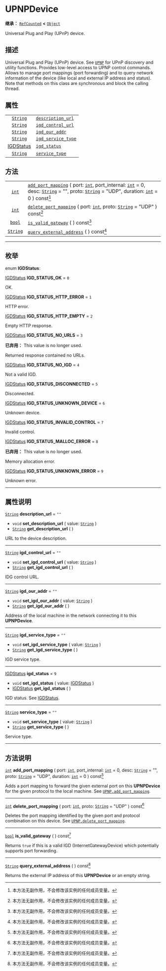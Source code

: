 <!-- ⚠ 请勿编辑本文件 ⚠ -->
<!-- 本文档使用脚本从 WeDot 引擎源码仓库生成。 -->
<!-- 生成脚本：https://github.com/WeDot-Engine/WeDot/tree/master/doc/tools/make_md.py； -->
<!-- 原文件：https://github.com/WeDot-Engine/WeDot/tree/master/modules/upnp/doc_classes/UPNPDevice.xml。 -->

<div id="_class_upnpdevice"></div>

# UPNPDevice

**继承：** [`RefCounted`](class_refcounted.md) **<** [`Object`](class_object.md)

Universal Plug and Play (UPnP) device.

## 描述

Universal Plug and Play (UPnP) device. See [`UPNP`](class_upnp.md) for UPnP discovery and utility functions. Provides low-level access to UPNP control commands. Allows to manage port mappings (port forwarding) and to query network information of the device (like local and external IP address and status). Note that methods on this class are synchronous and block the calling thread.

## 属性

|||
|:-:|:--|
| [`String`](class_string.md)             | [`description_url`](class_upnpdevice.md#class_upnpdevice_property_description_url)   | ``""`` |
| [`String`](class_string.md)             | [`igd_control_url`](class_upnpdevice.md#class_upnpdevice_property_igd_control_url)   | ``""`` |
| [`String`](class_string.md)             | [`igd_our_addr`](class_upnpdevice.md#class_upnpdevice_property_igd_our_addr)         | ``""`` |
| [`String`](class_string.md)             | [`igd_service_type`](class_upnpdevice.md#class_upnpdevice_property_igd_service_type) | ``""`` |
| [IGDStatus](#enum_upnpdevice_igdstatus) | [`igd_status`](class_upnpdevice.md#class_upnpdevice_property_igd_status)             | ``9``  |
| [`String`](class_string.md)             | [`service_type`](class_upnpdevice.md#class_upnpdevice_property_service_type)         | ``""`` |

## 方法

|||
|:-:|:--|
| [`int`](class_int.md)       | [`add_port_mapping`](class_upnpdevice.md#class_upnpdevice_method_add_port_mapping) ( port: [`int`](class_int.md), port_internal: [`int`](class_int.md) = 0, desc: [`String`](class_string.md) = "", proto: [`String`](class_string.md) = "UDP", duration: [`int`](class_int.md) = 0 ) const[^const] |
| [`int`](class_int.md)       | [`delete_port_mapping`](class_upnpdevice.md#class_upnpdevice_method_delete_port_mapping) ( port: [`int`](class_int.md), proto: [`String`](class_string.md) = "UDP" ) const[^const]                                                                                                                  |
| [`bool`](class_bool.md)     | [`is_valid_gateway`](class_upnpdevice.md#class_upnpdevice_method_is_valid_gateway) ( ) const[^const]                                                                                                                                                                                                |
| [`String`](class_string.md) | [`query_external_address`](class_upnpdevice.md#class_upnpdevice_method_query_external_address) ( ) const[^const]                                                                                                                                                                                    |

<!-- rst-class:: classref-section-separator -->

---

## 枚举

<div id="_class_enum_upnpdevice_igdstatus"></div>

enum **IGDStatus**: <div id="enum_upnpdevice_igdstatus"></div>

<div id="_class_upnpdevice_constant_igd_status_ok"></div>

[IGDStatus](#enum_upnpdevice_igdstatus) **IGD_STATUS_OK** = ``0``

OK.

<div id="_class_upnpdevice_constant_igd_status_http_error"></div>

[IGDStatus](#enum_upnpdevice_igdstatus) **IGD_STATUS_HTTP_ERROR** = ``1``

HTTP error.

<div id="_class_upnpdevice_constant_igd_status_http_empty"></div>

[IGDStatus](#enum_upnpdevice_igdstatus) **IGD_STATUS_HTTP_EMPTY** = ``2``

Empty HTTP response.

<div id="_class_upnpdevice_constant_igd_status_no_urls"></div>

[IGDStatus](#enum_upnpdevice_igdstatus) **IGD_STATUS_NO_URLS** = ``3``

**已弃用：** This value is no longer used.

Returned response contained no URLs.

<div id="_class_upnpdevice_constant_igd_status_no_igd"></div>

[IGDStatus](#enum_upnpdevice_igdstatus) **IGD_STATUS_NO_IGD** = ``4``

Not a valid IGD.

<div id="_class_upnpdevice_constant_igd_status_disconnected"></div>

[IGDStatus](#enum_upnpdevice_igdstatus) **IGD_STATUS_DISCONNECTED** = ``5``

Disconnected.

<div id="_class_upnpdevice_constant_igd_status_unknown_device"></div>

[IGDStatus](#enum_upnpdevice_igdstatus) **IGD_STATUS_UNKNOWN_DEVICE** = ``6``

Unknown device.

<div id="_class_upnpdevice_constant_igd_status_invalid_control"></div>

[IGDStatus](#enum_upnpdevice_igdstatus) **IGD_STATUS_INVALID_CONTROL** = ``7``

Invalid control.

<div id="_class_upnpdevice_constant_igd_status_malloc_error"></div>

[IGDStatus](#enum_upnpdevice_igdstatus) **IGD_STATUS_MALLOC_ERROR** = ``8``

**已弃用：** This value is no longer used.

Memory allocation error.

<div id="_class_upnpdevice_constant_igd_status_unknown_error"></div>

[IGDStatus](#enum_upnpdevice_igdstatus) **IGD_STATUS_UNKNOWN_ERROR** = ``9``

Unknown error.

<!-- rst-class:: classref-section-separator -->

---

## 属性说明

<div id="_class_upnpdevice_property_description_url"></div>

[`String`](class_string.md) **description_url** = ``""`` <div id="class_upnpdevice_property_description_url"></div>

- `void` **set_description_url** ( value: [`String`](class_string.md) )
- [`String`](class_string.md) **get_description_url** ( )

URL to the device description.

<!-- rst-class:: classref-item-separator -->

---

<div id="_class_upnpdevice_property_igd_control_url"></div>

[`String`](class_string.md) **igd_control_url** = ``""`` <div id="class_upnpdevice_property_igd_control_url"></div>

- `void` **set_igd_control_url** ( value: [`String`](class_string.md) )
- [`String`](class_string.md) **get_igd_control_url** ( )

IDG control URL.

<!-- rst-class:: classref-item-separator -->

---

<div id="_class_upnpdevice_property_igd_our_addr"></div>

[`String`](class_string.md) **igd_our_addr** = ``""`` <div id="class_upnpdevice_property_igd_our_addr"></div>

- `void` **set_igd_our_addr** ( value: [`String`](class_string.md) )
- [`String`](class_string.md) **get_igd_our_addr** ( )

Address of the local machine in the network connecting it to this **UPNPDevice**.

<!-- rst-class:: classref-item-separator -->

---

<div id="_class_upnpdevice_property_igd_service_type"></div>

[`String`](class_string.md) **igd_service_type** = ``""`` <div id="class_upnpdevice_property_igd_service_type"></div>

- `void` **set_igd_service_type** ( value: [`String`](class_string.md) )
- [`String`](class_string.md) **get_igd_service_type** ( )

IGD service type.

<!-- rst-class:: classref-item-separator -->

---

<div id="_class_upnpdevice_property_igd_status"></div>

[IGDStatus](#enum_upnpdevice_igdstatus) **igd_status** = ``9`` <div id="class_upnpdevice_property_igd_status"></div>

- `void` **set_igd_status** ( value: [IGDStatus](#enum_upnpdevice_igdstatus) )
- [IGDStatus](#enum_upnpdevice_igdstatus) **get_igd_status** ( )

IGD status. See [IGDStatus](#enum_upnpdevice_igdstatus).

<!-- rst-class:: classref-item-separator -->

---

<div id="_class_upnpdevice_property_service_type"></div>

[`String`](class_string.md) **service_type** = ``""`` <div id="class_upnpdevice_property_service_type"></div>

- `void` **set_service_type** ( value: [`String`](class_string.md) )
- [`String`](class_string.md) **get_service_type** ( )

Service type.

<!-- rst-class:: classref-section-separator -->

---

## 方法说明

<div id="_class_upnpdevice_method_add_port_mapping"></div>

[`int`](class_int.md) **add_port_mapping** ( port: [`int`](class_int.md), port_internal: [`int`](class_int.md) = 0, desc: [`String`](class_string.md) = "", proto: [`String`](class_string.md) = "UDP", duration: [`int`](class_int.md) = 0 ) const[^const]<div id="class_upnpdevice_method_add_port_mapping"></div>

Adds a port mapping to forward the given external port on this **UPNPDevice** for the given protocol to the local machine. See [`UPNP.add_port_mapping`](class_upnp.md#class_upnp_method_add_port_mapping).

<!-- rst-class:: classref-item-separator -->

---

<div id="_class_upnpdevice_method_delete_port_mapping"></div>

[`int`](class_int.md) **delete_port_mapping** ( port: [`int`](class_int.md), proto: [`String`](class_string.md) = "UDP" ) const[^const]<div id="class_upnpdevice_method_delete_port_mapping"></div>

Deletes the port mapping identified by the given port and protocol combination on this device. See [`UPNP.delete_port_mapping`](class_upnp.md#class_upnp_method_delete_port_mapping).

<!-- rst-class:: classref-item-separator -->

---

<div id="_class_upnpdevice_method_is_valid_gateway"></div>

[`bool`](class_bool.md) **is_valid_gateway** ( ) const[^const]<div id="class_upnpdevice_method_is_valid_gateway"></div>

Returns `true` if this is a valid IGD (InternetGatewayDevice) which potentially supports port forwarding.

<!-- rst-class:: classref-item-separator -->

---

<div id="_class_upnpdevice_method_query_external_address"></div>

[`String`](class_string.md) **query_external_address** ( ) const[^const]<div id="class_upnpdevice_method_query_external_address"></div>

Returns the external IP address of this **UPNPDevice** or an empty string.

[^virtual]: 本方法通常需要用户覆盖才能生效。
[^const]: 本方法无副作用，不会修改该实例的任何成员变量。
[^vararg]: 本方法除了能接受在此处描述的参数外，还能够继续接受任意数量的参数。
[^constructor]: 本方法用于构造某个类型。
[^static]: 调用本方法无需实例，可直接使用类名进行调用。
[^operator]: 本方法描述的是使用本类型作为左操作数的有效运算符。
[^bitfield]: 这个值是由下列位标志构成位掩码的整数。
[^void]: 无返回值。
